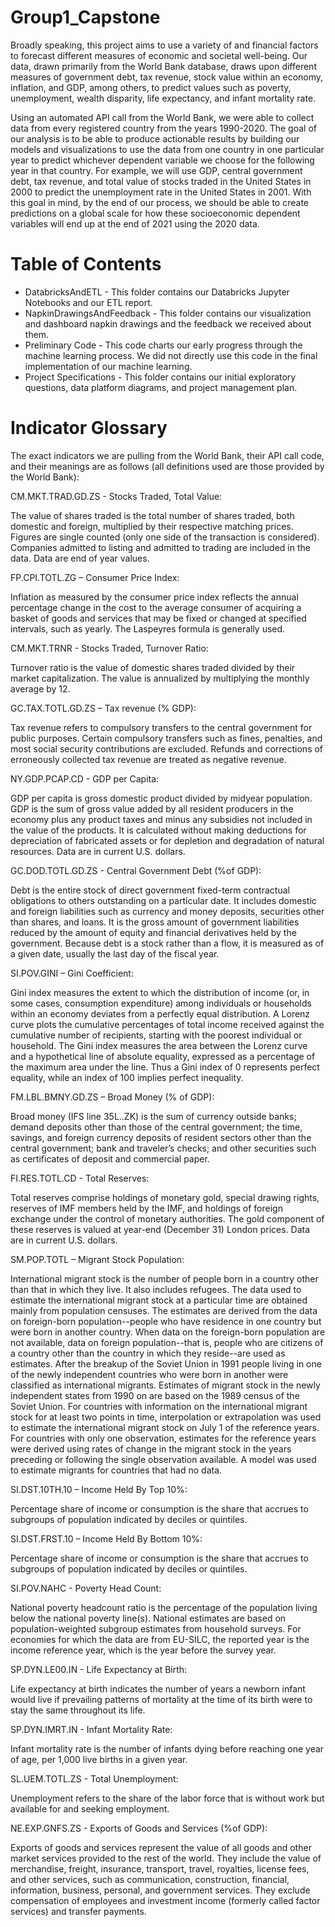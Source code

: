 # Group1_Capstone

Broadly speaking, this project aims to use a variety of and financial factors to forecast different measures of economic and societal well-being. Our data, drawn primarily from the World Bank database, draws upon different measures of government debt, tax revenue, stock value within an economy, inflation, and GDP, among others, to predict values such as poverty, unemployment, wealth disparity, life expectancy, and infant mortality rate.

Using an automated API call from the World Bank, we were able to collect data from every registered country from the years 1990-2020. The goal of our analysis is to be able to produce actionable results by building our models and visualizations to use the data from one country in one particular year to predict whichever dependent variable we choose for the following year in that country. For example, we will use GDP, central government debt, tax revenue, and total value of stocks traded in the United States in 2000 to predict the unemployment rate in the United States in 2001. With this goal in mind, by the end of our process, we should be able to create predictions on a global scale for how these socioeconomic dependent variables will end up at the end of 2021 using the 2020 data.

# Table of Contents
- DatabricksAndETL - This folder contains our Databricks Jupyter Notebooks and our ETL report.
- NapkinDrawingsAndFeedback - This folder contains our visualization and dashboard napkin drawings and the feedback we received about them.
- Preliminary Code - This code charts our early progress through the machine learning process. We did not directly use this code in the final implementation of our machine learning.
- Project Specifications - This folder contains our initial exploratory questions, data platform diagrams, and project management plan.

# Indicator Glossary

The exact indicators we are pulling from the World Bank, their API call code, and their meanings are as follows (all definitions used are those provided by the World Bank):

CM.MKT.TRAD.GD.ZS - Stocks Traded, Total Value:

The value of shares traded is the total number of shares traded, both domestic and foreign, multiplied by their respective matching prices. Figures are single counted (only one side of the transaction is considered). Companies admitted to listing and admitted to trading are included in the data. Data are end of year values.

FP.CPI.TOTL.ZG – Consumer Price Index:
    
Inflation as measured by the consumer price index reflects the annual percentage change in the cost to the average consumer of acquiring a basket of goods and services that may be fixed or changed at specified intervals, such as yearly. The Laspeyres formula is generally used.

CM.MKT.TRNR - Stocks Traded, Turnover Ratio:

Turnover ratio is the value of domestic shares traded divided by their market capitalization. The value is annualized by multiplying the monthly average by 12.

GC.TAX.TOTL.GD.ZS – Tax revenue (% GDP):
    
Tax revenue refers to compulsory transfers to the central government for public purposes. Certain compulsory transfers such as fines, penalties, and most social security contributions are excluded. Refunds and corrections of erroneously collected tax revenue are treated as negative revenue.

NY.GDP.PCAP.CD - GDP per Capita:

GDP per capita is gross domestic product divided by midyear population. GDP is the sum of gross value added by all resident producers in the economy plus any product taxes and minus any subsidies not included in the value of the products. It is calculated without making deductions for depreciation of fabricated assets or for depletion and degradation of natural resources. Data are in current U.S. dollars.

GC.DOD.TOTL.GD.ZS - Central Government Debt (%of GDP):

Debt is the entire stock of direct government fixed-term contractual obligations to others outstanding on a particular date. It includes domestic and foreign liabilities such as currency and money deposits, securities other than shares, and loans. It is the gross amount of government liabilities reduced by the amount of equity and financial derivatives held by the government. Because debt is a stock rather than a flow, it is measured as of a given date, usually the last day of the fiscal year.

SI.POV.GINI – Gini Coefficient:

Gini index measures the extent to which the distribution of income (or, in some cases, consumption expenditure) among individuals or households within an economy deviates from a perfectly equal distribution. A Lorenz curve plots the cumulative percentages of total income received against the cumulative number of recipients, starting with the poorest individual or household. The Gini index measures the area between the Lorenz curve and a hypothetical line of absolute equality, expressed as a percentage of the maximum area under the line. Thus a Gini index of 0 represents perfect equality, while an index of 100 implies perfect inequality.

FM.LBL.BMNY.GD.ZS – Broad Money (% of GDP):

Broad money (IFS line 35L..ZK) is the sum of currency outside banks; demand deposits other than those of the central government; the time, savings, and foreign currency deposits of resident sectors other than the central government; bank and traveler’s checks; and other securities such as certificates of deposit and commercial paper.

FI.RES.TOTL.CD - Total Reserves:

Total reserves comprise holdings of monetary gold, special drawing rights, reserves of IMF members held by the IMF, and holdings of foreign exchange under the control of monetary authorities. The gold component of these reserves is valued at year-end (December 31) London prices. Data are in current U.S. dollars.

SM.POP.TOTL – Migrant Stock Population:

International migrant stock is the number of people born in a country other than that in which they live. It also includes refugees. The data used to estimate the international migrant stock at a particular time are obtained mainly from population censuses. The estimates are derived from the data on foreign-born population--people who have residence in one country but were born in another country. When data on the foreign-born population are not available, data on foreign population--that is, people who are citizens of a country other than the country in which they reside--are used as estimates. After the breakup of the Soviet Union in 1991 people living in one of the newly independent countries who were born in another were classified as international migrants. Estimates of migrant stock in the newly independent states from 1990 on are based on the 1989 census of the Soviet Union. For countries with information on the international migrant stock for at least two points in time, interpolation or extrapolation was used to estimate the international migrant stock on July 1 of the reference years. For countries with only one observation, estimates for the reference years were derived using rates of change in the migrant stock in the years preceding or following the single observation available. A model was used to estimate migrants for countries that had no data.

SI.DST.10TH.10 – Income Held By Top 10%:
    
Percentage share of income or consumption is the share that accrues to subgroups of population indicated by deciles or quintiles.

SI.DST.FRST.10 – Income Held By Bottom 10%:

Percentage share of income or consumption is the share that accrues to subgroups of population indicated by deciles or quintiles.

SI.POV.NAHC - Poverty Head Count:

National poverty headcount ratio is the percentage of the population living below the national poverty line(s). National estimates are based on population-weighted subgroup estimates from household surveys. For economies for which the data are from EU-SILC, the reported year is the income reference year, which is the year before the survey year.

SP.DYN.LE00.IN - Life Expectancy at Birth:

Life expectancy at birth indicates the number of years a newborn infant would live if prevailing patterns of mortality at the time of its birth were to stay the same throughout its life.

SP.DYN.IMRT.IN - Infant Mortality Rate:
    
Infant mortality rate is the number of infants dying before reaching one year of age, per 1,000 live births in a given year.

SL.UEM.TOTL.ZS - Total Unemployment:

Unemployment refers to the share of the labor force that is without work but available for and seeking employment.

NE.EXP.GNFS.ZS - Exports of Goods and Services (%of GDP):

Exports of goods and services represent the value of all goods and other market services provided to the rest of the world. They include the value of merchandise, freight, insurance, transport, travel, royalties, license fees, and other services, such as communication, construction, financial, information, business, personal, and government services. They exclude compensation of employees and investment income (formerly called factor services) and transfer payments.
    
